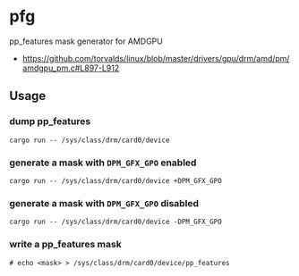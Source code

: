 # pfg
pp_features mask generator for AMDGPU

 * https://github.com/torvalds/linux/blob/master/drivers/gpu/drm/amd/pm/amdgpu_pm.c#L897-L912

## Usage
### dump pp_features
```
cargo run -- /sys/class/drm/card0/device
```

### generate a mask with `DPM_GFX_GPO` enabled
```
cargo run -- /sys/class/drm/card0/device +DPM_GFX_GPO
```

### generate a mask with `DPM_GFX_GPO` disabled
```
cargo run -- /sys/class/drm/card0/device -DPM_GFX_GPO
```

### write a pp_features mask
```
# echo <mask> > /sys/class/drm/card0/device/pp_features
```
